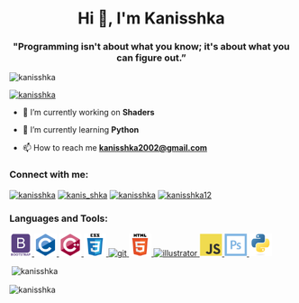 <h1 align="center">Hi 👋, I'm Kanisshka</h1>
<h3 align="center">"Programming isn't about what you know; it's about what you can figure out.”</h3>

<p align="left"> <img src="https://komarev.com/ghpvc/?username=kanisshka&label=Profile%20views&color=0e75b6&style=flat" alt="kanisshka" /> </p>

<p align="left"> <a href="https://github.com/ryo-ma/github-profile-trophy"><img src="https://github-profile-trophy.vercel.app/?username=kanisshka" alt="kanisshka" /></a> </p>

- 🔭 I’m currently working on **Shaders**

- 🌱 I’m currently learning **Python**

- 📫 How to reach me **kanisshka2002@gmail.com**

<h3 align="left">Connect with me:</h3>
<p align="left">
<a href="https://linkedin.com/in/kanisshka" target="blank"><img align="center" src="https://cdn.jsdelivr.net/npm/simple-icons@3.0.1/icons/linkedin.svg" alt="kanisshka" height="30" width="40" /></a>
<a href="https://instagram.com/kanis_shka" target="blank"><img align="center" src="https://cdn.jsdelivr.net/npm/simple-icons@3.0.1/icons/instagram.svg" alt="kanis_shka" height="30" width="40" /></a>
<a href="https://www.codechef.com/users/kanisshka" target="blank"><img align="center" src="https://cdn.jsdelivr.net/npm/simple-icons@3.1.0/icons/codechef.svg" alt="kanisshka" height="30" width="40" /></a>
<a href="https://www.leetcode.com/kanisshka12" target="blank"><img align="center" src="https://cdn.jsdelivr.net/npm/simple-icons@3.0.1/icons/leetcode.svg" alt="kanisshka12" height="30" width="40" /></a>
</p>

<h3 align="left">Languages and Tools:</h3>
<p align="left"> <a href="https://getbootstrap.com" target="_blank"> <img src="https://raw.githubusercontent.com/devicons/devicon/master/icons/bootstrap/bootstrap-plain-wordmark.svg" alt="bootstrap" width="40" height="40"/> </a> <a href="https://www.cprogramming.com/" target="_blank"> <img src="https://raw.githubusercontent.com/devicons/devicon/master/icons/c/c-original.svg" alt="c" width="40" height="40"/> </a> <a href="https://www.w3schools.com/cpp/" target="_blank"> <img src="https://raw.githubusercontent.com/devicons/devicon/master/icons/cplusplus/cplusplus-original.svg" alt="cplusplus" width="40" height="40"/> </a> <a href="https://www.w3schools.com/css/" target="_blank"> <img src="https://raw.githubusercontent.com/devicons/devicon/master/icons/css3/css3-original-wordmark.svg" alt="css3" width="40" height="40"/> </a> <a href="https://git-scm.com/" target="_blank"> <img src="https://www.vectorlogo.zone/logos/git-scm/git-scm-icon.svg" alt="git" width="40" height="40"/> </a> <a href="https://www.w3.org/html/" target="_blank"> <img src="https://raw.githubusercontent.com/devicons/devicon/master/icons/html5/html5-original-wordmark.svg" alt="html5" width="40" height="40"/> </a> <a href="https://www.adobe.com/in/products/illustrator.html" target="_blank"> <img src="https://www.vectorlogo.zone/logos/adobe_illustrator/adobe_illustrator-icon.svg" alt="illustrator" width="40" height="40"/> </a> <a href="https://developer.mozilla.org/en-US/docs/Web/JavaScript" target="_blank"> <img src="https://raw.githubusercontent.com/devicons/devicon/master/icons/javascript/javascript-original.svg" alt="javascript" width="40" height="40"/> </a> <a href="https://www.photoshop.com/en" target="_blank"> <img src="https://raw.githubusercontent.com/devicons/devicon/master/icons/photoshop/photoshop-line.svg" alt="photoshop" width="40" height="40"/> </a> <a href="https://www.python.org" target="_blank"> <img src="https://raw.githubusercontent.com/devicons/devicon/master/icons/python/python-original.svg" alt="python" width="40" height="40"/> </a> </p>

<p>&nbsp;<img align="center" src="https://github-readme-stats.vercel.app/api?username=kanisshka&show_icons=true&locale=en" alt="kanisshka" /></p>

<p><img align="center" src="https://github-readme-streak-stats.herokuapp.com/?user=kanisshka&" alt="kanisshka" /></p>

